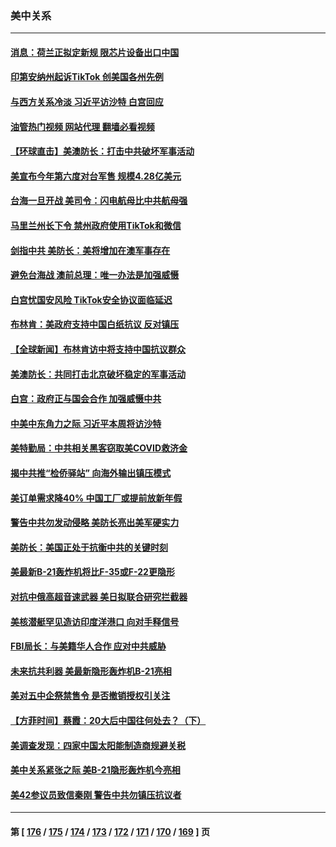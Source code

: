 ### 美中关系
---
#### [消息：荷兰正拟定新规 限芯片设备出口中国](../../pages/nf1412576/n13880604.md?12082045) 
#### [印第安纳州起诉TikTok 创美国各州先例](../../pages/nf1412576/n13880546.md?12082045) 
#### [与西方关系冷淡 习近平访沙特 白宫回应](../../pages/nf1412576/n13880338.md?12082045) 
#### [油管热门视频 网站代理 翻墙必看视频](http://138.2.39.72:81/youtube.html?epic-marker?12082045)
#### [【环球直击】美澳防长：打击中共破坏军事活动](../../pages/nf1412576/n13879718.md?12082045) 
#### [美宣布今年第六度对台军售 规模4.28亿美元](../../pages/nf1412576/n13879921.md?12082045) 
#### [台海一旦开战 美司令：闪电航母比中共航母强](../../pages/nf1412576/n13879801.md?12082045) 
#### [马里兰州长下令 禁州政府使用TikTok和微信](../../pages/nf1412576/n13879675.md?12082045) 
#### [剑指中共 美防长：美将增加在澳军事存在](../../pages/nf1412576/n13879619.md?12082045) 
#### [避免台海战 澳前总理：唯一办法是加强威慑](../../pages/nf1412576/n13879719.md?12082045) 
#### [白宫忧国安风险 TikTok安全协议面临延迟](../../pages/nf1412576/n13879684.md?12082045) 
#### [布林肯：美政府支持中国白纸抗议 反对镇压](../../pages/nf1412576/n13879629.md?12082045) 
#### [【全球新闻】布林肯访中将支持中国抗议群众](../../pages/nf1412576/n13879543.md?12082045) 
#### [美澳防长：共同打击北京破坏稳定的军事活动](../../pages/nf1412576/n13879387.md?12082045) 
#### [白宫：政府正与国会合作 加强威慑中共](../../pages/nf1412576/n13879133.md?12082045) 
#### [中美中东角力之际 习近平本周将访沙特](../../pages/nf1412576/n13879110.md?12082045) 
#### [美特勤局：中共相关黑客窃取美COVID救济金](../../pages/nf1412576/n13879086.md?12082045) 
#### [揭中共推“检侨驿站” 向海外输出镇压模式](../../pages/nf1412576/n13878090.md?12082045) 
#### [美订单需求降40% 中国工厂或提前放新年假](../../pages/nf1412576/n13878498.md?12082045) 
#### [警告中共勿发动侵略 美防长亮出美军硬实力](../../pages/nf1412576/n13878438.md?12082045) 
#### [美防长：美国正处于抗衡中共的关键时刻](../../pages/nf1412576/n13878381.md?12082045) 
#### [美最新B-21轰炸机将比F-35或F-22更隐形](../../pages/nf1412576/n13878027.md?12082045) 
#### [对抗中俄高超音速武器 美日拟联合研究拦截器](../../pages/nf1412576/n13878095.md?12082045) 
#### [美核潜艇罕见造访印度洋港口 向对手释信号](../../pages/nf1412576/n13878029.md?12082045) 
#### [FBI局长：与美籍华人合作 应对中共威胁](../../pages/nf1412576/n13877934.md?12082045) 
#### [未来抗共利器 美最新隐形轰炸机B-21亮相](../../pages/nf1412576/n13877758.md?12082045) 
#### [美对五中企祭禁售令 是否撤销授权引关注](../../pages/nf1412576/n13877620.md?12082045) 
#### [【方菲时间】蔡霞：20大后中国往何处去？（下）](../../pages/nf1412576/n13877445.md?12082045) 
#### [美调查发现：四家中国太阳能制造商规避关税](../../pages/nf1412576/n13877642.md?12082045) 
#### [美中关系紧张之际 美B-21隐形轰炸机今亮相](../../pages/nf1412576/n13877576.md?12082045) 
#### [美42参议员致信秦刚 警告中共勿镇压抗议者](../../pages/nf1412576/n13877070.md?12082045) 

---
#### 第 [ [176](./176.md?12082045) / [175](./175.md?12082045) / [174](./174.md?12082045) / [173](./173.md?12082045) / [172](./172.md?12082045) / [171](./171.md?12082045) / [170](./170.md?12082045) / [169](./169.md?12082045) ] 页

